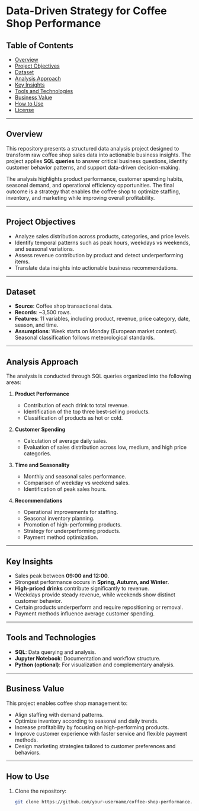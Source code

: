 # Data-Driven Strategy for Coffee Shop Performance

## Table of Contents
- [Overview](#overview)
- [Project Objectives](#project-objectives)
- [Dataset](#dataset)
- [Analysis Approach](#analysis-approach)
- [Key Insights](#key-insights)
- [Tools and Technologies](#tools-and-technologies)
- [Business Value](#business-value)
- [How to Use](#how-to-use)
- [License](#license)

---

## Overview
This repository presents a structured data analysis project designed to transform raw coffee shop sales data into actionable business insights. The project applies **SQL queries** to answer critical business questions, identify customer behavior patterns, and support data-driven decision-making.

The analysis highlights product performance, customer spending habits, seasonal demand, and operational efficiency opportunities. The final outcome is a strategy that enables the coffee shop to optimize staffing, inventory, and marketing while improving overall profitability.

---

## Project Objectives
- Analyze sales distribution across products, categories, and price levels.  
- Identify temporal patterns such as peak hours, weekdays vs weekends, and seasonal variations.  
- Assess revenue contribution by product and detect underperforming items.  
- Translate data insights into actionable business recommendations.  

---

## Dataset
- **Source**: Coffee shop transactional data.  
- **Records**: ~3,500 rows.  
- **Features**: 11 variables, including product, revenue, price category, date, season, and time.  
- **Assumptions**: Week starts on Monday (European market context). Seasonal classification follows meteorological standards.  

---

## Analysis Approach
The analysis is conducted through SQL queries organized into the following areas:

1. **Product Performance**  
   - Contribution of each drink to total revenue.  
   - Identification of the top three best-selling products.  
   - Classification of products as hot or cold.  

2. **Customer Spending**  
   - Calculation of average daily sales.  
   - Evaluation of sales distribution across low, medium, and high price categories.  

3. **Time and Seasonality**  
   - Monthly and seasonal sales performance.  
   - Comparison of weekday vs weekend sales.  
   - Identification of peak sales hours.  

4. **Recommendations**  
   - Operational improvements for staffing.  
   - Seasonal inventory planning.  
   - Promotion of high-performing products.  
   - Strategy for underperforming products.  
   - Payment method optimization.  

---

## Key Insights
- Sales peak between **09:00 and 12:00**.  
- Strongest performance occurs in **Spring, Autumn, and Winter**.  
- **High-priced drinks** contribute significantly to revenue.  
- Weekdays provide steady revenue, while weekends show distinct customer behavior.  
- Certain products underperform and require repositioning or removal.  
- Payment methods influence average customer spending.  

---

## Tools and Technologies
- **SQL**: Data querying and analysis.  
- **Jupyter Notebook**: Documentation and workflow structure.  
- **Python (optional)**: For visualization and complementary analysis.  

---

## Business Value
This project enables coffee shop management to:
- Align staffing with demand patterns.  
- Optimize inventory according to seasonal and daily trends.  
- Increase profitability by focusing on high-performing products.  
- Improve customer experience with faster service and flexible payment methods.  
- Design marketing strategies tailored to customer preferences and behaviors.  

---

## How to Use
1. Clone the repository:
   ```bash
   git clone https://github.com/your-username/coffee-shop-performance.git
